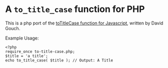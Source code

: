 # A `to_title_case` function for PHP

This is a php port of the [toTitleCase function for Javascript](https://github.com/gouch/to-title-case), written by David Gouch.

Example Usage:
```
<?php
require_once to-title-case.php;
$title = 'a title';
echo to_title_case( $title ); // Output: A Title
```
